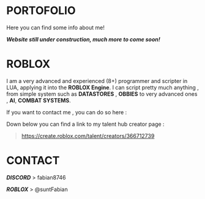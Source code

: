 # PORTOFOLIO
Here you can find some info about me!

***Website still under construction, much more to come soon!***

# ROBLOX
I am a very advanced and experienced (8+) programmer and scripter in LUA, applying it into the **ROBLOX Engine**.
I can script pretty much anything , from simple system such as **DATASTORES** , **OBBIES** to very advanced ones , **AI**, **COMBAT SYSTEMS**.

If you want to contact me , you can do so here :

Down below you can find a link to my talent hub creator page : 

> https://create.roblox.com/talent/creators/366712739

# CONTACT

***DISCORD*** > fabian8746

***ROBLOX***  > @suntFabian
